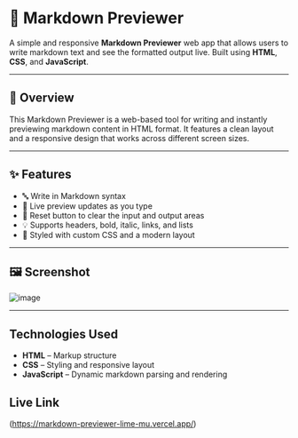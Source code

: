# 📝 Markdown Previewer

A simple and responsive **Markdown Previewer** web app that allows users to write markdown text and see the formatted output live. Built using **HTML**, **CSS**, and **JavaScript**.

---

## 🚀 Overview

This Markdown Previewer is a web-based tool for writing and instantly previewing markdown content in HTML format. It features a clean layout and a responsive design that works across different screen sizes.

---

## ✨ Features

- 🔤 Write in Markdown syntax
- 👀 Live preview updates as you type
- 🔁 Reset button to clear the input and output areas
- 💡 Supports headers, bold, italic, links, and lists
- 🎨 Styled with custom CSS and a modern layout

---

## 🖼️ Screenshot

![image](https://github.com/user-attachments/assets/4d295147-88ac-4727-b60b-14bc2769304c)


---

##  Technologies Used

- **HTML** – Markup structure
- **CSS** – Styling and responsive layout
- **JavaScript** – Dynamic markdown parsing and rendering

## Live Link 
(https://markdown-previewer-lime-mu.vercel.app/)


